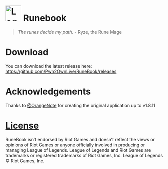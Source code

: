 # <img src="https://github.com/Pwn2OwnLive/RuneBook/blob/master/img/logo.png" width="50" height="50" alt="Logo"> Runebook
> *The runes decide my path.* - Ryze, the Rune Mage

# Download
You can download the latest release here: https://github.com/Pwn2OwnLive/RuneBook/releases

# Acknowledgements
Thanks to [@OrangeNote](https://github.com/OrangeNote) for creating the original application up to v1.8.11

# [License](https://github.com/Pwn2OwnLive/RuneBook/tree/master/LICENSE)
RuneBook isn’t endorsed by Riot Games and doesn’t reflect the views or opinions of Riot Games or anyone officially involved in producing or managing League of Legends. League of Legends and Riot Games are trademarks or registered trademarks of Riot Games, Inc. League of Legends © Riot Games, Inc.
